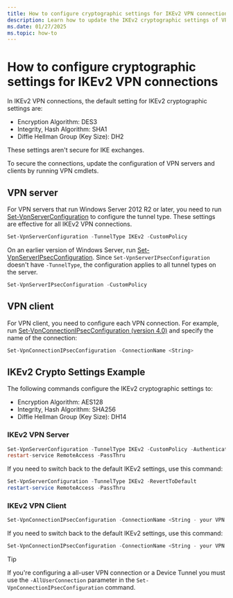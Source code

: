 ```yaml
---
title: How to configure cryptographic settings for IKEv2 VPN connections
description: Learn how to update the IKEv2 cryptographic settings of VPN servers and clients by running VPN cmdlets to secure connections.
ms.date: 01/27/2025
ms.topic: how-to
---
```


# How to configure cryptographic settings for IKEv2 VPN connections

In IKEv2 VPN connections, the default setting for IKEv2 cryptographic settings are:

- Encryption Algorithm: DES3
- Integrity, Hash Algorithm: SHA1
- Diffie Hellman Group (Key Size): DH2

These settings aren't secure for IKE exchanges.

To secure the connections, update the configuration of VPN servers and clients by running VPN cmdlets.

## VPN server

For VPN servers that run Windows Server 2012 R2 or later, you need to run [Set-VpnServerConfiguration](/powershell/module/remoteaccess/set-vpnserverconfiguration?view=win10-ps&preserve-view=true) to configure the tunnel type. These settings are effective for all IKEv2 VPN connections.

```powershell
Set-VpnServerConfiguration -TunnelType IKEv2 -CustomPolicy
```

On an earlier version of Windows Server, run [Set-VpnServerIPsecConfiguration](/previous-versions/windows/powershell-scripting/hh918373(v=wps.620)). Since `Set-VpnServerIPsecConfiguration` doesn't have `-TunnelType`, the configuration applies to all tunnel types on the server.

```powershell
Set-VpnServerIPsecConfiguration -CustomPolicy
```

## VPN client

For VPN client, you need to configure each VPN connection.
For example, run [Set-VpnConnectionIPsecConfiguration (version 4.0)](/powershell/module/vpnclient/set-vpnconnectionipsecconfiguration?view=win10-ps&preserve-view=true) and specify the name of the connection:

```powershell
Set-VpnConnectionIPsecConfiguration -ConnectionName <String>
```

## IKEv2 Crypto Settings Example

The following commands configure the IKEv2 cryptographic settings to:

- Encryption Algorithm: AES128
- Integrity, Hash Algorithm: SHA256
- Diffie Hellman Group (Key Size): DH14

### IKEv2 VPN Server

```powershell
Set-VpnServerConfiguration -TunnelType IKEv2 -CustomPolicy -AuthenticationTransformConstants SHA256128 -CipherTransformConstants AES128 -DHGroup Group14 -EncryptionMethod AES128 -IntegrityCheckMethod SHA256 -PFSgroup PFS2048 -SALifeTimeSeconds 28800 -MMSALifeTimeSeconds 86400 -SADataSizeForRenegotiationKilobytes 1024000
restart-service RemoteAccess -PassThru
```

If you need to switch back to the default IKEv2 settings, use this command:

```powershell
Set-VpnServerConfiguration -TunnelType IKEv2 -RevertToDefault
restart-service RemoteAccess -PassThru
```

### IKEv2 VPN Client

```powershell
Set-VpnConnectionIPsecConfiguration -ConnectionName <String - your VPN connection name> -AuthenticationTransformConstants SHA256128 -CipherTransformConstants AES128 -DHGroup Group14 -EncryptionMethod AES128 -IntegrityCheckMethod SHA256 -PfsGroup PFS2048 -Force
```

If you need to switch back to the default IKEv2 settings, use this command:

```powershell
Set-VpnConnectionIPsecConfiguration -ConnectionName <String - your VPN connection name> -RevertToDefault -Force
```

> [!TIP]
> If you're configuring a all-user VPN connection or a Device Tunnel you must use the `-AllUserConnection` parameter in the `Set-VpnConnectionIPsecConfiguration` command.